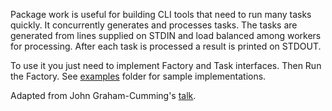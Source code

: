 Package work is useful for building CLI tools that need to run many tasks
quickly. It concurrently generates and processes tasks. The tasks are
generated from lines supplied on STDIN and load balanced among workers for
processing. After each task is processed a result is printed on STDOUT.

To use it you just need to implement Factory and Task interfaces. Then Run
the Factory. See [examples](examples) folder for sample implementations.

Adapted from John Graham-Cumming's [talk](https://github.com/cloudflare/jgc-talks/tree/master/dotGo/2014).